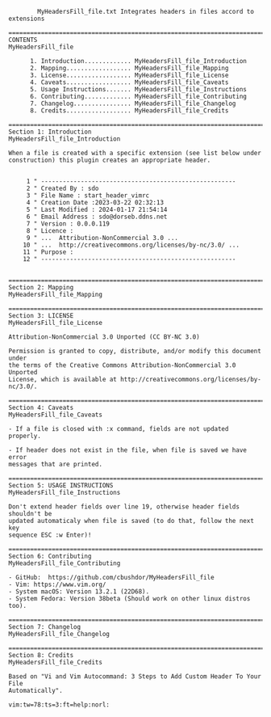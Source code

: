             MyHeadersFill_file.txt Integrates headers in files accord to extensions

    ==============================================================================
    CONTENTS                                                  MyHeadersFill_file

          1. Introduction............. MyHeadersFill_file_Introduction
          2. Mapping.................. MyHeadersFill_file_Mapping
          3. License.................. MyHeadersFill_file_License
          4. Caveats.................. MyHeadersFill_file_Caveats
          5. Usage Instructions....... MyHeadersFill_file_Instructions
          6. Contributing............. MyHeadersFill_file_Contributing
          7. Changelog................ MyHeadersFill_file_Changelog
          8. Credits.................. MyHeadersFill_file_Credits

    ==============================================================================
    Section 1: Introduction                      MyHeadersFill_file_Introduction

    When a file is created with a specific extension (see list below under
    construction) this plugin creates an appropriate header.


         1 " ------------------------------------------------------
         2 " Created By : sdo
         3 " File Name : start_header_vimrc
         4 " Creation Date :2023-03-22 02:32:13
         5 " Last Modified : 2024-01-17 21:54:14
         6 " Email Address : sdo@dorseb.ddns.net
         7 " Version : 0.0.0.119
         8 " Licence :
         9 " ...  Attribution-NonCommercial 3.0 ...
        10 " ...  http://creativecommons.org/licenses/by-nc/3.0/ ...
        11 " Purpose :
        12 " ------------------------------------------------------


    ==============================================================================
    Section 2: Mapping                                MyHeadersFill_file_Mapping

    ==============================================================================
    Section 3: LICENSE                                MyHeadersFill_file_License

    Attribution-NonCommercial 3.0 Unported (CC BY-NC 3.0)

    Permission is granted to copy, distribute, and/or modify this document under
    the terms of the Creative Commons Attribution-NonCommercial 3.0 Unported
    License, which is available at http://creativecommons.org/licenses/by-nc/3.0/.

    ==============================================================================
    Section 4: Caveats                                MyHeadersFill_file_Caveats

    - If a file is closed with :x command, fields are not updated properly.

    - If header does not exist in the file, when file is saved we have error
    messages that are printed.

    ==============================================================================
    Section 5: USAGE INSTRUCTIONS                MyHeadersFill_file_Instructions

    Don't extend header fields over line 19, otherwise header fields shouldn't be
    updated automaticaly when file is saved (to do that, follow the next key
    sequence ESC :w Enter)!

    ==============================================================================
    Section 6: Contributing                      MyHeadersFill_file_Contributing

    - GitHub:  https://github.com/cbushdor/MyHeadersFill_file
    - Vim: https://www.vim.org/
    - System macOS: Version 13.2.1 (22D68).
    - System Fedora: Version 38beta (Should work on other linux distros too).

    ==============================================================================
    Section 7: Changelog                            MyHeadersFill_file_Changelog

    ==============================================================================
    Section 8: Credits                                MyHeadersFill_file_Credits

    Based on "Vi and Vim Autocommand: 3 Steps to Add Custom Header To Your File
    Automatically".

    vim:tw=78:ts=3:ft=help:norl:


            
